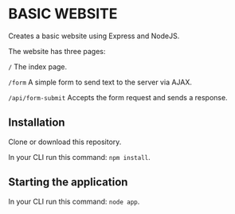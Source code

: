 # BASIC WEBSITE

Creates a basic website using Express and NodeJS.

The website has three pages:

`/` The index page.

`/form` A simple form to send text to the server via AJAX.

`/api/form-submit` Accepts the form request and sends a response.


## Installation

Clone or download this repository.

In your CLI run this command: `npm install`.


## Starting the application

In your CLI run this command: `node app`.